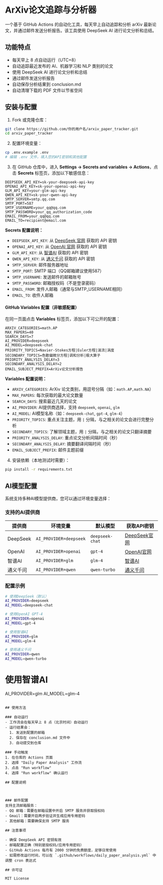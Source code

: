 # ArXiv论文追踪与分析器

一个基于 GitHub Actions 的自动化工具，每天早上自动追踪和分析 arXiv 最新论文，并通过邮件发送分析报告。该工具使用 DeepSeek AI 进行论文分析和总结。

## 功能特点

- 每天早上 8 点自动运行（UTC+8）
- 自动追踪最近发布的 AI、机器学习和 NLP 类别的论文
- 使用 DeepSeek AI 进行论文分析和总结
- 通过邮件发送分析报告
- 自动保存分析结果到 conclusion.md
- 自动清理下载的 PDF 文件以节省空间

## 安装与配置

1. Fork 或克隆仓库：
```bash
git clone https://github.com/你的用户名/arxiv_paper_tracker.git
cd arxiv_paper_tracker
```

2. 配置环境变量：
```bash
cp .env.example .env
# 编辑 .env 文件，填入您的API密钥和其他配置
```

3. 在 GitHub 仓库中，进入 **Settings → Secrets and variables → Actions**，点击 **Secrets** 标签页，添加以下敏感信息：

```
DEEPSEEK_API_KEY=sk-your-deepseek-api-key
OPENAI_API_KEY=sk-your-openai-api-key
GLM_API_KEY=your-glm-api-key
QWEN_API_KEY=sk-your-qwen-api-key
SMTP_SERVER=smtp.qq.com
SMTP_PORT=587
SMTP_USERNAME=your_qq@qq.com
SMTP_PASSWORD=your_qq_authorization_code
EMAIL_FROM=your_qq@qq.com
EMAIL_TO=recipient@email.com
```

**Secrets 配置说明：**
- `DEEPSEEK_API_KEY`: 从 [DeepSeek 官网](https://platform.deepseek.com/) 获取的 API 密钥
- `OPENAI_API_KEY`: 从 [OpenAI 官网](https://platform.openai.com/) 获取的 API 密钥
- `GLM_API_KEY`: 从 [智谱AI](https://open.bigmodel.cn/) 获取的 API 密钥
- `QWEN_API_KEY`: 从 [通义千问](https://dashscope.aliyun.com/) 获取的 API 密钥
- `SMTP_SERVER`: 邮件服务器地址
- `SMTP_PORT`: SMTP 端口（QQ邮箱建议使用587）
- `SMTP_USERNAME`: 发送邮件的邮箱账号
- `SMTP_PASSWORD`: 邮箱授权码（不是登录密码）
- `EMAIL_FROM`: 发件人邮箱（通常与SMTP_USERNAME相同）
- `EMAIL_TO`: 收件人邮箱

#### GitHub Variables 配置（非敏感配置）

在同一页面点击 **Variables** 标签页，添加以下可公开的配置：

```
ARXIV_CATEGORIES=math.AP
MAX_PAPERS=40
SEARCH_DAYS=7
AI_PROVIDER=deepseek
AI_MODEL=deepseek-chat
PRIORITY_TOPICS=Navier-Stokes方程|Euler方程|湍流|涡度
SECONDARY_TOPICS=色散偏微分方程|调和分析|极大算子
PRIORITY_ANALYSIS_DELAY=3
SECONDARY_ANALYSIS_DELAY=2
EMAIL_SUBJECT_PREFIX=ArXiv论文分析报告
```

**Variables 配置说明：**
- `ARXIV_CATEGORIES`: ArXiv 论文类别，用逗号分隔（如：`math.AP,math.NA`）
- `MAX_PAPERS`: 每次获取的最大论文数量
- `SEARCH_DAYS`: 搜索最近几天的论文
- `AI_PROVIDER`: AI提供商选择，支持 `deepseek`, `openai`, `glm`
- `AI_MODEL`: AI模型名称（如：`deepseek-chat`, `gpt-4`, `glm-4`）
- `PRIORITY_TOPICS`: 重点关注主题，用 `|` 分隔，与之相关的论文会进行完整分析
- `SECONDARY_TOPICS`: 了解领域主题，用 `|` 分隔，与之相关的论文只翻译摘要
- `PRIORITY_ANALYSIS_DELAY`: 重点论文分析间隔时间（秒）
- `SECONDARY_ANALYSIS_DELAY`: 摘要翻译间隔时间（秒）
- `EMAIL_SUBJECT_PREFIX`: 邮件主题前缀

4. 安装依赖（本地测试时需要）：
```bash
pip install -r requirements.txt
```

## AI模型配置

系统支持多种AI模型提供商，您可以通过环境变量选择：

### 支持的AI提供商

| 提供商 | 环境变量 | 默认模型 | 获取API密钥 |
|--------|----------|----------|-------------|
| DeepSeek | `AI_PROVIDER=deepseek` | `deepseek-chat` | [DeepSeek官网](https://platform.deepseek.com/) |
| OpenAI | `AI_PROVIDER=openai` | `gpt-4` | [OpenAI官网](https://platform.openai.com/) |
| 智谱AI | `AI_PROVIDER=glm` | `glm-4` | [智谱AI](https://open.bigmodel.cn/) |
| 通义千问 | `AI_PROVIDER=qwen` | `qwen-turbo` | [通义千问](https://dashscope.aliyun.com/) |

### 配置示例

```bash
# 使用DeepSeek（默认）
AI_PROVIDER=deepseek
AI_MODEL=deepseek-chat

# 使用OpenAI GPT-4
AI_PROVIDER=openai
AI_MODEL=gpt-4

# 使用智谱AI
AI_PROVIDER=glm
AI_MODEL=glm-4

# 使用通义千问
AI_PROVIDER=qwen
AI_MODEL=qwen-turbo
```

# 使用智谱AI
AI_PROVIDER=glm
AI_MODEL=glm-4
```

## 使用方法

### 自动运行
- 工作流会在每天早上 8 点（北京时间）自动运行
- 运行结果会：
  1. 发送到配置的邮箱
  2. 保存在 conclusion.md 文件中
  3. 自动提交到仓库

### 手动触发
1. 在仓库的 Actions 页面
2. 选择 "Daily Paper Analysis" 工作流
3. 点击 "Run workflow"
4. 选择 "Run workflow" 确认运行

## 配置说明



### 邮件配置
支持主流邮箱服务：
- QQ 邮箱：需要在邮箱设置中开启 SMTP 服务并获取授权码
- Gmail：需要开启两步验证并生成应用专用密码
- 其他邮箱：需要确保支持 SMTP 服务

## 注意事项

- 确保 DeepSeek API 密钥有效
- 邮箱配置正确（特别是授权码/应用专用密码）
- GitHub Actions 每月有 2000 分钟的免费额度，足够日常使用
- 如需修改运行时间，可以在 `.github/workflows/daily_paper_analysis.yml` 中调整 cron 表达式

## 许可证

MIT License 